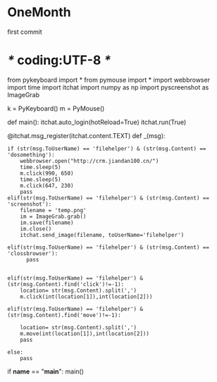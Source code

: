 # OneMonth
first commit
# _*_ coding:UTF-8 _*_
from pykeyboard import *
from pymouse import *
import webbrowser
import time
import itchat
import numpy as np
import pyscreenshot as ImageGrab


k = PyKeyboard()
m = PyMouse()


def main():
    itchat.auto_login(hotReload=True)
    itchat.run(True)


@itchat.msg_register(itchat.content.TEXT)
def _(msg):

    if (str(msg.ToUserName) == 'filehelper') & (str(msg.Content) == 'dosomething'):
        webbrowser.open("http://crm.jiandan100.cn/")
        time.sleep(5)
        m.click(990, 650)
        time.sleep(5)
        m.click(647, 230)
        pass
    elif(str(msg.ToUserName) == 'filehelper') & (str(msg.Content) == 'screenshot'):
        filename = 'temp.png'
        im = ImageGrab.grab()
        im.save(filename)
        im.close()
        itchat.send_image(filename, toUserName='filehelper')

    elif(str(msg.ToUserName) == 'filehelper') & (str(msg.Content) == 'clossbrowser'):
          pass
         

    elif(str(msg.ToUserName) == 'filehelper') & (str(msg.Content).find('click')!=-1):
        location= str(msg.Content).split(',')
        m.click(int(location[1]),int(location[2]))
         
    elif(str(msg.ToUserName) == 'filehelper') & (str(msg.Content).find('move')!=-1):

        location= str(msg.Content).split(',')
        m.move(int(location[1]),int(location[2]))
        pass
         
    else:
        pass


if __name__ == "__main__":
    main()
